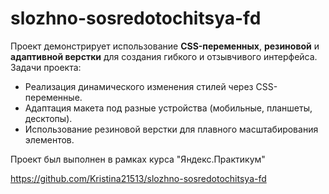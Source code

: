 # slozhno-sosredotochitsya-fd

Проект демонстрирует использование **CSS-переменных**, **резиновой** и **адаптивной верстки** для создания гибкого и отзывчивого интерфейса.  
Задачи проекта:
- Реализация динамического изменения стилей через CSS-переменные.
- Адаптация макета под разные устройства (мобильные, планшеты, десктопы).
- Использование резиновой верстки для плавного масштабирования элементов.

Проект был выполнен в рамках курса "Яндекс.Практикум"

https://github.com/Kristina21513/slozhno-sosredotochitsya-fd